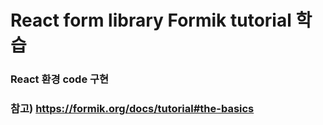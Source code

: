 # React form library Formik tutorial 학습

### React 환경 code 구현  
### 참고) https://formik.org/docs/tutorial#the-basics

